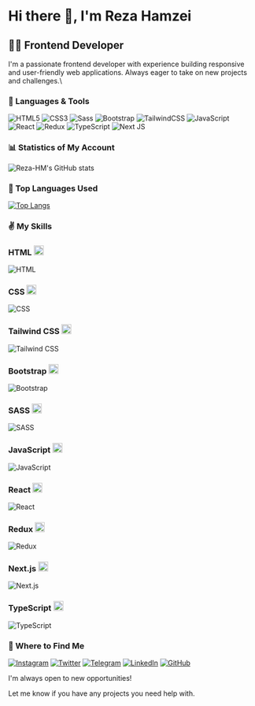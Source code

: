 # Hi there 👋, I'm Reza Hamzei
## 👨‍💻 Frontend Developer

I'm a passionate frontend developer with experience building responsive and user-friendly web applications. Always eager to take on new projects and challenges.\


### 🧰 Languages & Tools

![HTML5](https://img.shields.io/badge/html5-%23E34F26.svg?style=for-the-badge&logo=html5&logoColor=white)
![CSS3](https://img.shields.io/badge/css3-%231572B6.svg?style=for-the-badge&logo=css3&logoColor=white)
![Sass](https://img.shields.io/badge/SASS-hotpink.svg?style=for-the-badge&logo=SASS&logoColor=white)
![Bootstrap](https://img.shields.io/badge/bootstrap-%23563D7C.svg?style=for-the-badge&logo=bootstrap&logoColor=white) 
![TailwindCSS](https://img.shields.io/badge/tailwindcss-%2338B2AC.svg?style=for-the-badge&logo=tailwind-css&logoColor=white)
![JavaScript](https://img.shields.io/badge/javascript-%23323330.svg?style=for-the-badge&logo=javascript&logoColor=%23F7DF1E)
![React](https://img.shields.io/badge/react-%2320232a.svg?style=for-the-badge&logo=react&logoColor=%2361DAFB)
![Redux](https://img.shields.io/badge/redux-%23593d88.svg?style=for-the-badge&logo=redux&logoColor=white) 
![TypeScript](https://img.shields.io/badge/typescript-%23007ACC.svg?style=for-the-badge&logo=typescript&logoColor=white)
![Next JS](https://img.shields.io/badge/Next-black?style=for-the-badge&logo=next.js&logoColor=white)

### 📊 Statistics of My Account

![Reza-HM's GitHub stats](https://github-readme-stats.vercel.app/api?username=reza-hm&show_icons=true&theme=tokyonight)



### 🥇 Top Languages Used

[![Top Langs](https://github-readme-stats.vercel.app/api/top-langs/?username=reza-hm&layout=pie&theme=tokyonight)](https://github.com/anuraghazra/github-readme-stats)

### ✌ My Skills

### HTML <img src="https://upload.wikimedia.org/wikipedia/commons/6/61/HTML5_logo_and_wordmark.svg" alt="HTML Logo" width="20" height="20"> 
![HTML](https://progress-bar.dev/95/?title=Expert&color=E34F26)

### CSS <img src="https://upload.wikimedia.org/wikipedia/commons/d/d5/CSS3_logo_and_wordmark.svg" alt="CSS Logo" width="20" height="20">
![CSS](https://progress-bar.dev/90/?title=Expert&color=1572B6)

### Tailwind CSS <img src="https://upload.wikimedia.org/wikipedia/commons/3/36/Tailwind_CSS_logo.svg" alt="Tailwind CSS Logo" width="20" height="20">
![Tailwind CSS](https://progress-bar.dev/85/?title=Advanced&color=38B2AC)

### Bootstrap <img src="https://upload.wikimedia.org/wikipedia/commons/b/b2/Bootstrap_logo.svg" alt="Bootstrap Logo" width="20" height="20">
![Bootstrap](https://progress-bar.dev/80/?title=Advanced&color=7952B3)

### SASS <img src="https://upload.wikimedia.org/wikipedia/commons/9/96/Sass_Logo_Color.svg" alt="SASS Logo" width="20" height="20">
![SASS](https://progress-bar.dev/85/?title=Advanced&color=CC6699)

### JavaScript <img src="https://upload.wikimedia.org/wikipedia/commons/9/99/Unofficial_JavaScript_logo_2.svg" alt="JavaScript Logo" width="20" height="20">
![JavaScript](https://progress-bar.dev/95/?title=Expert&color=F7DF1E)

### React <img src="https://upload.wikimedia.org/wikipedia/commons/a/a7/React-icon.svg" alt="React Logo" width="20" height="20">
![React](https://progress-bar.dev/90/?title=Advanced&color=61DAFB)

### Redux <img src="https://upload.wikimedia.org/wikipedia/commons/4/49/Redux.png" alt="Redux Logo" width="20" height="20">
![Redux](https://progress-bar.dev/85/?title=Advanced&color=764ABC)

### Next.js <img src="https://upload.wikimedia.org/wikipedia/commons/8/8e/Nextjs-logo.svg" alt="Next.js Logo" width="20" height="20">
![Next.js](https://progress-bar.dev/80/?title=Intermediate&color=000000)

### TypeScript <img src="https://upload.wikimedia.org/wikipedia/commons/4/4c/Typescript_logo_2020.svg" alt="TypeScript Logo" width="20" height="20">
![TypeScript](https://progress-bar.dev/85/?title=Advanced&color=3178C6)

### 💼 Where to Find Me

[![Instagram](https://img.shields.io/badge/Instagram-%23E4405F.svg?logo=Instagram&logoColor=white)](https://instagram.com/dazedandconfusedguy?igshid=OGQ5ZDc2ODk2ZA==)
[![Twitter](https://img.shields.io/badge/Twitter-%231DA1F2.svg?logo=Twitter&logoColor=white)](https://x.com/WithNoRegard\_?t=IZpJg77Ue3eBUJgmDsdFtg&s=09) 
[![Telegram](https://img.shields.io/badge/Telegram-2CA5E0?style=for-the-badge&logo=telegram&logoColor=white)](https://t.me/rezahmdev)
[![LinkedIn](https://img.shields.io/badge/LinkedIn-%230077B5.svg?logo=linkedin&logoColor=white)](https://linkedin.com/in/yourprofile)
[![GitHub](https://img.shields.io/badge/github-%23121011.svg?style=for-the-badge&logo=github&logoColor=white)](https://github.com/reza-hm)



I'm always open to new opportunities!  

Let me know if you have any projects you need help with.
<!--
**Reza-HM/Reza-HM** is a ✨ _special_ ✨ repository because its `README.md` (this file) appears on your GitHub profile.

Here are some ideas to get you started:

- 🔭 I’m currently working on ...
- 🌱 I’m currently learning ...
- 👯 I’m looking to collaborate on ...
- 🤔 I’m looking for help with ...
- 💬 Ask me about ...
- 📫 How to reach me: ...
- 😄 Pronouns: ...
- ⚡ Fun fact: ...
-->

